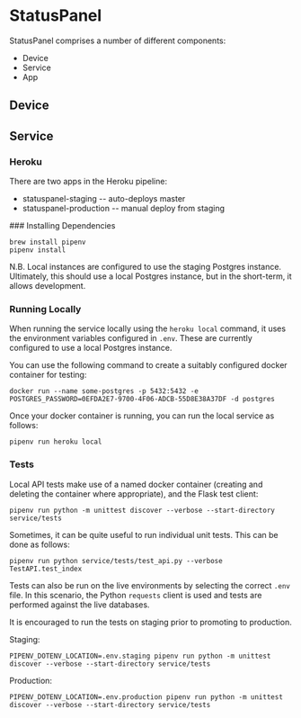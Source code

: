 # StatusPanel

StatusPanel comprises a number of different components:

- Device
- Service
- App

## Device


## Service

### Heroku

There are two apps in the Heroku pipeline:

- statuspanel-staging -- auto-deploys master
- statuspanel-production -- manual deploy from staging

### Installing Dependencies

    brew install pipenv
    pipenv install

N.B. Local instances are configured to use the staging Postgres instance. Ultimately, this should use a local Postgres instance, but in the short-term, it allows development.

### Running Locally

When running the service locally using the `heroku local` command, it uses the environment variables configured in `.env`. These are currently configured to use a local Postgres instance.

You can use the following command to create a suitably configured docker container for testing:

    docker run --name some-postgres -p 5432:5432 -e POSTGRES_PASSWORD=0EFDA2E7-9700-4F06-ADCB-55D8E38A37DF -d postgres

Once your docker container is running, you can run the local service as follows:

    pipenv run heroku local

### Tests

Local API tests make use of a named docker container (creating and deleting the container where appropriate), and the Flask test client:

    pipenv run python -m unittest discover --verbose --start-directory service/tests

Sometimes, it can be quite useful to run individual unit tests. This can be done as follows:

    pipenv run python service/tests/test_api.py --verbose TestAPI.test_index

Tests can also be run on the live environments by selecting the correct `.env` file. In this scenario, the Python `requests` client is used and tests are performed against the live databases.

It is encouraged to run the tests on staging prior to promoting to production.

Staging:

    PIPENV_DOTENV_LOCATION=.env.staging pipenv run python -m unittest discover --verbose --start-directory service/tests

Production:

    PIPENV_DOTENV_LOCATION=.env.production pipenv run python -m unittest discover --verbose --start-directory service/tests
